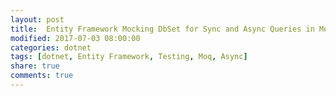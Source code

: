 ```yaml
---
layout: post
title:  Entity Framework Mocking DbSet for Sync and Async Queries in Moq
modified: 2017-07-03 08:00:00
categories: dotnet
tags: [dotnet, Entity Framework, Testing, Moq, Async]
share: true
comments: true
---
```

